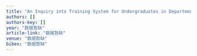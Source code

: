 ```yaml
---
title: "An Inquiry into Training System for Undergraduates in Department of Intelligence Science and Technology in Peking University"
authors: []
authors-key: []
year: "数据暂缺"
article-link: "数据暂缺"
venue: "数据暂缺"
bibex: "数据暂缺"
---
```

